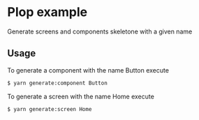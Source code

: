 # Plop example

Generate screens and components skeletone with a given name

## Usage

To generate a component with the name Button execute
```bash
$ yarn generate:component Button
```

To generate a screen with the name Home execute
```bash
$ yarn generate:screen Home
```
